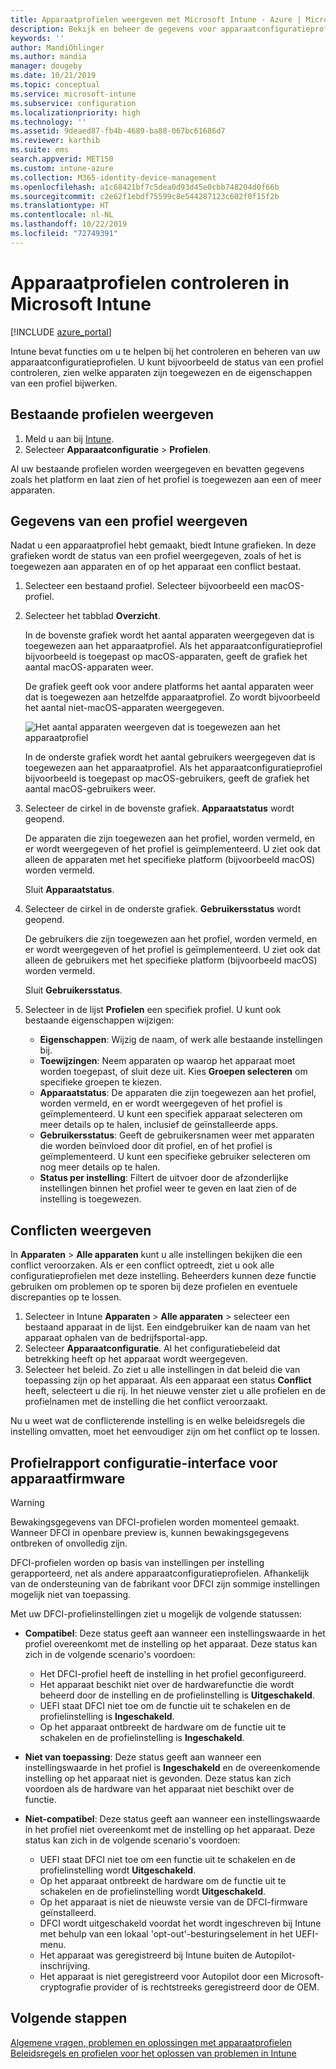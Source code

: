 ```yaml
---
title: Apparaatprofielen weergeven met Microsoft Intune - Azure | Microsoft Docs
description: Bekijk en beheer de gegevens voor apparaatconfiguratieprofielen in Microsoft Intune. Bekijk een grafiek van het aantal apparaten dat is toegewezen aan een profiel, en bekijk aan welke apparaten profielen zijn toegewezen of op welke apparaten een profiel is geïmplementeerd. Kan tevens fouten opsporen in profielen met conflicterende instellingen.
keywords: ''
author: MandiOhlinger
ms.author: mandia
manager: dougeby
ms.date: 10/21/2019
ms.topic: conceptual
ms.service: microsoft-intune
ms.subservice: configuration
ms.localizationpriority: high
ms.technology: ''
ms.assetid: 9deaed87-fb4b-4689-ba88-067bc61686d7
ms.reviewer: karthib
ms.suite: ems
search.appverid: MET150
ms.custom: intune-azure
ms.collection: M365-identity-device-management
ms.openlocfilehash: a1c68421bf7c5dea0d93d45e0cbb748204d0f66b
ms.sourcegitcommit: c2e62f1ebdf75599c8e544287123c602f0f15f2b
ms.translationtype: HT
ms.contentlocale: nl-NL
ms.lasthandoff: 10/22/2019
ms.locfileid: "72749391"
---
```

# <a name="monitor-device-profiles-in-microsoft-intune"></a>Apparaatprofielen controleren in Microsoft Intune

[!INCLUDE [azure_portal](../includes/azure_portal.md)]

Intune bevat functies om u te helpen bij het controleren en beheren van uw apparaatconfiguratieprofielen. U kunt bijvoorbeeld de status van een profiel controleren, zien welke apparaten zijn toegewezen en de eigenschappen van een profiel bijwerken.

## <a name="view-existing-profiles"></a>Bestaande profielen weergeven

1. Meld u aan bij [Intune](https://go.microsoft.com/fwlink/?linkid=2090973).
2. Selecteer **Apparaatconfiguratie** > **Profielen**.

Al uw bestaande profielen worden weergegeven en bevatten gegevens zoals het platform en laat zien of het profiel is toegewezen aan een of meer apparaten.

## <a name="view-details-on-a-profile"></a>Gegevens van een profiel weergeven

Nadat u een apparaatprofiel hebt gemaakt, biedt Intune grafieken. In deze grafieken wordt de status van een profiel weergegeven, zoals of het is toegewezen aan apparaten en of op het apparaat een conflict bestaat.

1. Selecteer een bestaand profiel. Selecteer bijvoorbeeld een macOS-profiel.
2. Selecteer het tabblad **Overzicht**.

    In de bovenste grafiek wordt het aantal apparaten weergegeven dat is toegewezen aan het apparaatprofiel. Als het apparaatconfiguratieprofiel bijvoorbeeld is toegepast op macOS-apparaten, geeft de grafiek het aantal macOS-apparaten weer.

    De grafiek geeft ook voor andere platforms het aantal apparaten weer dat is toegewezen aan hetzelfde apparaatprofiel. Zo wordt bijvoorbeeld het aantal niet-macOS-apparaten weergegeven.

    ![Het aantal apparaten weergeven dat is toegewezen aan het apparaatprofiel](./media/device-profile-monitor/device-configuration-profile-graphical-chart.png)

    In de onderste grafiek wordt het aantal gebruikers weergegeven dat is toegewezen aan het apparaatprofiel. Als het apparaatconfiguratieprofiel bijvoorbeeld is toegepast op macOS-gebruikers, geeft de grafiek het aantal macOS-gebruikers weer.

3. Selecteer de cirkel in de bovenste grafiek. **Apparaatstatus** wordt geopend.

    De apparaten die zijn toegewezen aan het profiel, worden vermeld, en er wordt weergegeven of het profiel is geïmplementeerd. U ziet ook dat alleen de apparaten met het specifieke platform (bijvoorbeeld macOS) worden vermeld.

    Sluit **Apparaatstatus**.

4. Selecteer de cirkel in de onderste grafiek. **Gebruikersstatus** wordt geopend. 

    De gebruikers die zijn toegewezen aan het profiel, worden vermeld, en er wordt weergegeven of het profiel is geïmplementeerd. U ziet ook dat alleen de gebruikers met het specifieke platform (bijvoorbeeld macOS) worden vermeld.

    Sluit **Gebruikersstatus**.

5. Selecteer in de lijst **Profielen** een specifiek profiel. U kunt ook bestaande eigenschappen wijzigen:
    - **Eigenschappen**: Wijzig de naam, of werk alle bestaande instellingen bij.
    - **Toewijzingen**: Neem apparaten op waarop het apparaat moet worden toegepast, of sluit deze uit. Kies **Groepen selecteren** om specifieke groepen te kiezen.
    - **Apparaatstatus**: De apparaten die zijn toegewezen aan het profiel, worden vermeld, en er wordt weergegeven of het profiel is geïmplementeerd. U kunt een specifiek apparaat selecteren om meer details op te halen, inclusief de geïnstalleerde apps.
    - **Gebruikersstatus**: Geeft de gebruikersnamen weer met apparaten die worden beïnvloed door dit profiel, en of het profiel is geïmplementeerd. U kunt een specifieke gebruiker selecteren om nog meer details op te halen.
    - **Status per instelling**: Filtert de uitvoer door de afzonderlijke instellingen binnen het profiel weer te geven en laat zien of de instelling is toegewezen.

## <a name="view-conflicts"></a>Conflicten weergeven

In **Apparaten** > **Alle apparaten** kunt u alle instellingen bekijken die een conflict veroorzaken. Als er een conflict optreedt, ziet u ook alle configuratieprofielen met deze instelling. Beheerders kunnen deze functie gebruiken om problemen op te sporen bij deze profielen en eventuele discrepanties op te lossen.

1. Selecteer in Intune **Apparaten** > **Alle apparaten** > selecteer een bestaand apparaat in de lijst. Een eindgebruiker kan de naam van het apparaat ophalen van de bedrijfsportal-app.
2. Selecteer **Apparaatconfiguratie**. Al het configuratiebeleid dat betrekking heeft op het apparaat wordt weergegeven.
3. Selecteer het beleid. Zo ziet u alle instellingen in dat beleid die van toepassing zijn op het apparaat. Als een apparaat een status **Conflict** heeft, selecteert u die rij. In het nieuwe venster ziet u alle profielen en de profielnamen met de instelling die het conflict veroorzaakt.

Nu u weet wat de conflicterende instelling is en welke beleidsregels die instelling omvatten, moet het eenvoudiger zijn om het conflict op te lossen. 

## <a name="device-firmware-configuration-interface-profile-reporting"></a>Profielrapport configuratie-interface voor apparaatfirmware

> [!WARNING]
> Bewakingsgegevens van DFCI-profielen worden momenteel gemaakt. Wanneer DFCI in openbare preview is, kunnen bewakingsgegevens ontbreken of onvolledig zijn.

DFCI-profielen worden op basis van instellingen per instelling gerapporteerd, net als andere apparaatconfiguratieprofielen. Afhankelijk van de ondersteuning van de fabrikant voor DFCI zijn sommige instellingen mogelijk niet van toepassing.

Met uw DFCI-profielinstellingen ziet u mogelijk de volgende statussen:

- **Compatibel**: Deze status geeft aan wanneer een instellingswaarde in het profiel overeenkomt met de instelling op het apparaat. Deze status kan zich in de volgende scenario's voordoen:

  - Het DFCI-profiel heeft de instelling in het profiel geconfigureerd.
  - Het apparaat beschikt niet over de hardwarefunctie die wordt beheerd door de instelling en de profielinstelling is **Uitgeschakeld**.
  - UEFI staat DFCI niet toe om de functie uit te schakelen en de profielinstelling is **Ingeschakeld**.
  - Op het apparaat ontbreekt de hardware om de functie uit te schakelen en de profielinstelling is **Ingeschakeld**.

- **Niet van toepassing**: Deze status geeft aan wanneer een instellingswaarde in het profiel is **Ingeschakeld** en de overeenkomende instelling op het apparaat niet is gevonden. Deze status kan zich voordoen als de hardware van het apparaat niet beschikt over de functie.

- **Niet-compatibel**: Deze status geeft aan wanneer een instellingswaarde in het profiel niet overeenkomt met de instelling op het apparaat. Deze status kan zich in de volgende scenario's voordoen:

  - UEFI staat DFCI niet toe om een functie uit te schakelen en de profielinstelling wordt **Uitgeschakeld**.
  - Op het apparaat ontbreekt de hardware om de functie uit te schakelen en de profielinstelling wordt **Uitgeschakeld**.
  - Op het apparaat is niet de nieuwste versie van de DFCI-firmware geïnstalleerd.
  - DFCI wordt uitgeschakeld voordat het wordt ingeschreven bij Intune met behulp van een lokaal 'opt-out'-besturingselement in het UEFI-menu.
  - Het apparaat was geregistreerd bij Intune buiten de Autopilot-inschrijving.
  - Het apparaat is niet geregistreerd voor Autopilot door een Microsoft-cryptografie provider of is rechtstreeks geregistreerd door de OEM.

## <a name="next-steps"></a>Volgende stappen

[Algemene vragen, problemen en oplossingen met apparaatprofielen](device-profile-troubleshoot.md)  
[Beleidsregels en profielen voor het oplossen van problemen in Intune](troubleshoot-policies-in-microsoft-intune.md)
